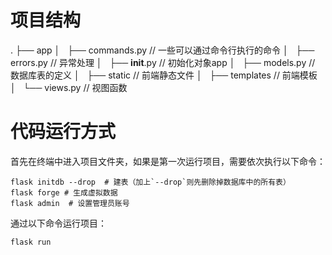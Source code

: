 # 项目结构

.
├── app
│   ├── commands.py     // 一些可以通过命令行执行的命令
│   ├── errors.py       // 异常处理
│   ├── __init__.py     // 初始化对象app
│   ├── models.py       // 数据库表的定义
│   ├── static          // 前端静态文件
│   ├── templates       // 前端模板
│   └── views.py        // 视图函数


# 代码运行方式

首先在终端中进入项目文件夹，如果是第一次运行项目，需要依次执行以下命令：

```
flask initdb --drop  # 建表（加上`--drop`则先删除掉数据库中的所有表）
flask forge	# 生成虚拟数据
flask admin  # 设置管理员账号
```

通过以下命令运行项目：

`flask run`